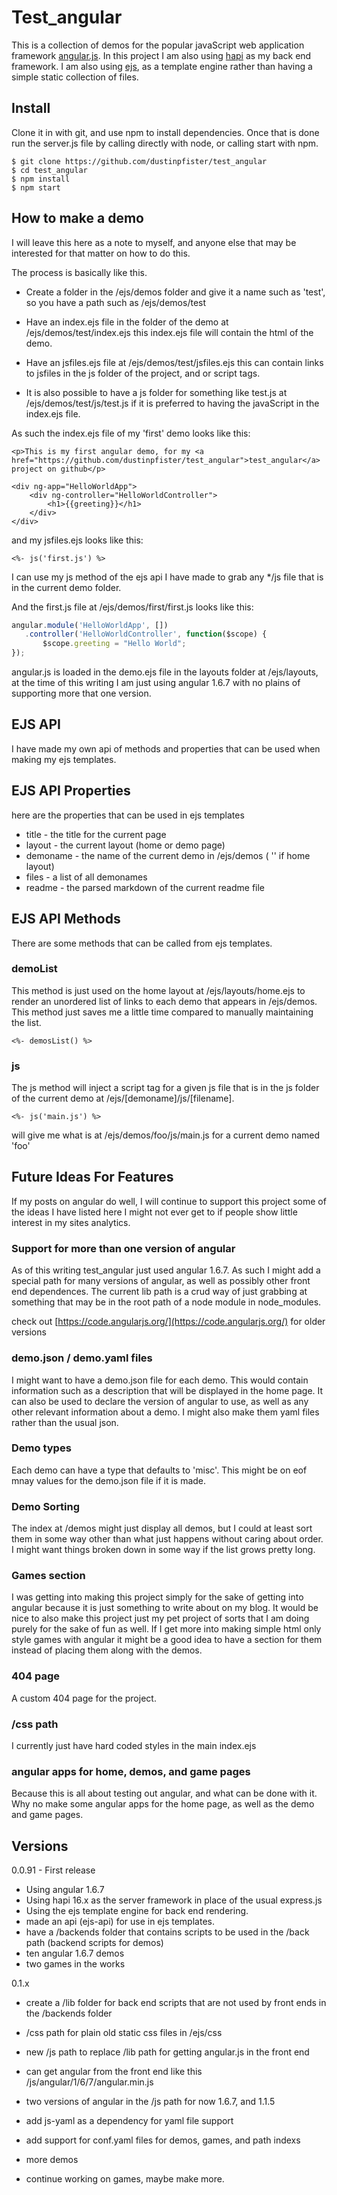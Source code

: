 # Test_angular

This is a collection of demos for the popular javaScript web application framework [angular.js](https://angularjs.org/). In this project I am also using [hapi](https://hapijs.com/) as my back end framework. I am also using [ejs](https://www.npmjs.com/package/ejs), as a template engine rather than having a simple static collection of files.

## Install

Clone it in with git, and use npm to install dependencies. Once that is done run the server.js file by calling directly with node, or calling start with npm.

```
$ git clone https://github.com/dustinpfister/test_angular
$ cd test_angular
$ npm install
$ npm start
```

## How to make a demo

I will leave this here as a note to myself, and anyone else that may be interested for that matter on how to do this. 

The process is basically like this.

* Create a folder in the /ejs/demos folder and give it a name such as 'test', so you have a path such as /ejs/demos/test

* Have an index.ejs file in the folder of the demo at /ejs/demos/test/index.ejs this index.ejs file will contain the html of the demo.

* Have an jsfiles.ejs file at /ejs/demos/test/jsfiles.ejs this can contain links to jsfiles in the js folder of the project, and or script tags.

* It is also possible to have a js folder for something like test.js at /ejs/demos/test/js/test.js if it is preferred to having the javaScript in the index.ejs file.

As such the index.ejs file of my 'first' demo looks like this:

```ejs
<p>This is my first angular demo, for my <a href="https://github.com/dustinpfister/test_angular">test_angular</a> project on github</p>
 
<div ng-app="HelloWorldApp">
    <div ng-controller="HelloWorldController">
        <h1>{{greeting}}</h1>
    </div>
</div>
```

and my jsfiles.ejs looks like this:

```ejs
<%- js('first.js') %>
```

I can use my js method of the ejs api I have made to grab any */js file that is in the current demo folder.

And the first.js file at /ejs/demos/first/first.js looks like this:

```js
angular.module('HelloWorldApp', [])
   .controller('HelloWorldController', function($scope) {
       $scope.greeting = "Hello World";
});
```

angular.js is loaded in the demo.ejs file in the layouts folder at /ejs/layouts, at the time of this writing I am just using angular 1.6.7 with no plains of supporting more that one version.

## EJS API

I have made my own api of methods and properties that can be used when making my ejs templates.


## EJS API Properties

here are the properties that can be used in ejs templates

* title - the title for the current page
* layout - the current layout (home or demo page)
* demoname - the name of the current demo in /ejs/demos ( '' if home layout)
* files -  a list of all demonames
* readme - the parsed markdown of the current readme file

## EJS API Methods

There are some methods that can be called from ejs templates.

### demoList 

This method is just used on the home layout at /ejs/layouts/home.ejs to render an unordered list of links to each demo that appears in /ejs/demos. This method just saves me a little time compared to manually maintaining the list.

```ejs
<%- demosList() %>
```

### js

The js method will inject a script tag for a given js file that is in the js folder of the current demo at /ejs/[demoname]/js/[filename].

```ejs
<%- js('main.js') %>
```

will give me what is at /ejs/demos/foo/js/main.js for a current demo named 'foo'

## Future Ideas For Features

If my posts on angular do well, I will continue to support this project some of the ideas I have listed here I might not ever get to if people show little interest in my sites analytics.

### Support for more than one version of angular

As of this writing test_angular just used angular 1.6.7. As such I might add a special path for many versions of angular, as well as possibly other front end dependences. The current lib path is a crud way of just grabbing at something that may be in the root path of a node module in node_modules.

check out [https://code.angularjs.org/](https://code.angularjs.org/) for older versions

### demo.json / demo.yaml files

I might want to have a demo.json file for each demo. This would contain information such as a description that will be displayed in the home page. It can also be used to declare the version of angular to use, as well as any other relevant information about a demo. I might also make them yaml files rather than the usual json.

### Demo types

Each demo can have a type that defaults to 'misc'. This might be on eof mnay values for the demo.json file if it is made.

### Demo Sorting

The index at /demos might just display all demos, but I could at least sort them in some way other than what just happens without caring about order. I might want things broken down in some way if the list grows pretty long.

### Games section

I was getting into making this project simply for the sake of getting into angular because it is just something to write about on my blog. It would be nice to also make this project just my pet project of sorts that I am doing purely for the sake of fun as well. If I get more into making simple html only style games with angular it might be a good idea to have a section for them instead of placing them along with the demos.

### 404 page

A custom 404 page for the project.

### /css path

I currently just have hard coded styles in the main index.ejs

### angular apps for home, demos, and game pages

Because this is all about testing out angular, and what can be done with it. Why no make some angular apps for the home page, as well as the demo and game pages.

## Versions

0.0.91 - First release

* Using angular 1.6.7
* Using hapi 16.x as the server framework in place of the usual express.js
* Using the ejs template engine for back end rendering.
* made an api (ejs-api) for use in ejs templates.
* have a /backends folder that contains scripts to be used in the /back path (backend scripts for demos)
* ten angular 1.6.7 demos
* two games in the works


0.1.x

* create a /lib folder for back end scripts that are not used by front ends in the /backends folder
* /css path for plain old static css files in /ejs/css
* new /js path to replace /lib path for getting angular.js in the front end
* can get angular from the front end like this /js/angular/1/6/7/angular.min.js
* two versions of angular in the /js path for now 1.6.7, and 1.1.5
* add js-yaml as a dependency for yaml file support

* add support for conf.yaml files for demos, games, and path indexs
* more demos
* continue working on games, maybe make more.